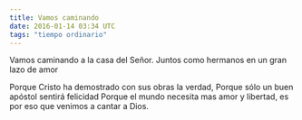 ```yaml
---
title: Vamos caminando
date: 2016-01-14 03:34 UTC
tags: "tiempo ordinario"
---
```


Vamos caminando a la casa del Señor.
Juntos como hermanos en un gran lazo de amor

Porque Cristo ha demostrado con sus obras la verdad,
Porque sólo un buen apóstol sentirá felicidad
Porque el mundo necesita mas amor y libertad,
es por eso que venimos a cantar a Dios. 

